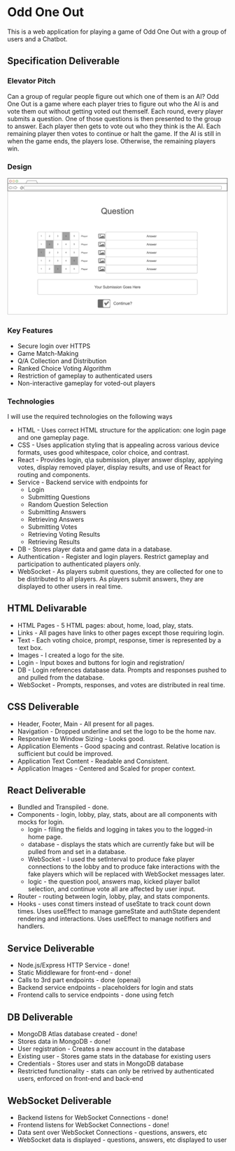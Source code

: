 # Odd One Out

This is a web application for playing a game of Odd One Out with a group of users 
and a Chatbot.

## Specification Deliverable

### Elevator Pitch

Can a group of regular people figure out which one of them is an AI? Odd One Out 
is a game where each player tries to figure out who the AI is and vote them out 
without getting voted out themself. Each round, every player submits a question. 
One of those questions is then presented to the group to answer. Each player then 
gets to vote out who they think is the AI. Each remaining player then votes to 
continue or halt the game. If the AI is still in when the game ends, the players 
lose. Otherwise, the remaining players win.

### Design

![Gameplay Page Mockup](Mockup.png)

### Key Features

- Secure login over HTTPS
- Game Match-Making
- Q/A Collection and Distribution
- Ranked Choice Voting Algorithm
- Restriction of gameplay to authenticated users
- Non-interactive gameplay for voted-out players

### Technologies

I will use the required technologies on the following ways

- HTML - Uses correct HTML structure for the application: one login page and one 
gameplay page.
- CSS - Uses application styling that is appealing across various device formats, 
uses good whitespace, color choice, and contrast.
- React - Provides login, q\a submission, player answer display, applying votes, 
display removed player, display results, and use of React for routing and 
components. 
- Service - Backend service with endpoints for
    - Login
    - Submitting Questions
    - Random Question Selection
    - Submitting Answers
    - Retrieving Answers
    - Submitting Votes
    - Retrieving Voting Results
    - Retrieving Results
- DB - Stores player data and game data in a database.
- Authentication - Register and login players. Restrict gameplay and 
participation to authenticated players only.
- WebSocket - As players submit questions, they are collected for one to be 
distributed to all players. As players submit answers, they are displayed to 
other users in real time.

## HTML Delivarable

- HTML Pages - 5 HTML pages: about, home, load, play, stats.
- Links - All pages have links to other pages except those requiring login.
- Text - Each voting choice, prompt, response, timer is represented by a text 
box.
- Images - I created a logo for the site.
- Login - Input boxes and buttons for login and registration/
- DB - Login references database data. Prompts and responses pushed to and 
pulled from the database.
- WebSocket - Prompts, responses, and votes are distributed in real time.

## CSS Deliverable

- Header, Footer, Main - All present for all pages.
- Navigation - Dropped underline and set the logo to be the home nav.
- Responsive to Window Sizing - Looks good.
- Application Elements - Good spacing and contrast. Relative location is 
sufficient but could be improved.
- Application Text Content - Readable and Consistent.
- Application Images - Centered and Scaled for proper context.

## React Deliverable

- Bundled and Transpiled - done.
- Components - login, lobby, play, stats, about are all components with mocks for 
login.
    - login - filling the fields and logging in takes you to the logged-in home 
    page.
    - database - displays the stats which are currently fake but will be pulled 
    from and set in a database.
    - WebSocket - I used the setInterval to produce fake player connections to 
    the lobby and to produce fake interactions with the fake players which will 
    be replaced with WebSocket messages later.
    - logic - the question pool, answers map, kicked player ballot selection, and 
    continue vote all are affected by user input.
- Router - routing between login, lobby, play, and stats components.
- Hooks - uses const timers instead of useState to track count down times. Uses 
useEffect to manage gameState and authState dependent rendering and interactions. 
Uses useEffect to manage notifiers and handlers.

## Service Deliverable

- Node.js/Express HTTP Service - done!
- Static Middleware for front-end - done!
- Calls to 3rd part endpoints - done (openai)
- Backend service endpoints - placeholders for login and stats
- Frontend calls to service endpoints - done using fetch

## DB Deliverable

- MongoDB Atlas database created - done!
- Stores data in MongoDB - done!
- User registration - Creates a new account in the database
- Existing user - Stores game stats in the database for existing users
- Credentials - Stores user and stats in MongoDB database
- Restricted functionality - stats can only be retrived by authenticated users, 
enforced on front-end and back-end

## WebSocket Deliverable

- Backend listens for WebSocket Connections - done!
- Frontend listens for WebSocket Connections - done!
- Data sent over WebSocket Connections - questions, answers, etc
- WebSocket data is displayed - questions, answers, etc displayed to user
